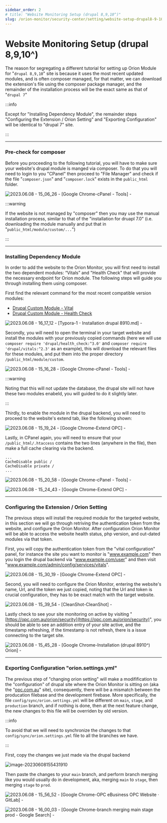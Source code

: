 ```yaml
---
sidebar_order: 2
# title: "Website Monitoring Setup (drupal 8,9,10^)"
slug: /orion-monitor/security-center/setting/website-setup-drupal8-9-10
---
```




# Website Monitoring Setup (drupal 8,9,10^)



The reason for segregating a different tutorial for setting up Orion Module for "`drupal 8,9,10`" site is because it uses the most recent updated modules, and is often composer managed, for that matter, we can download the extension's file using the composer package manager, and the remainder of the installation process will be the exact same as that of "`drupal 7`"



:::info

Except for "Installing Dependency Module", the remainder steps "Configuring the Extension / Orion Setting" and "Exporting Configuration" will be identical to  "drupal 7" site.

:::





---

### Pre-check for composer

Before you proceeding to the following tutorial, you will have to make sure your website's drupal module is manged via composer. To do that you will need to login to you "CPanel" then proceed to "File Manager" and check if the file "`composer.json`" and "`composer.lock`" exists in the `public_html` folder.

![2023.06.08 - 15_06_26 -  [Google Chrome-cPanel - Tools] -](assets/2023.06.08%20-%2015_06_26%20-%20%20%5BGoogle%20Chrome-cPanel%20-%20Tools%5D%20-.jpg)

:::warning

If the website is not managed by "composer" then you may use the manual installation process, similar to that of the "installation for druapl 7.0" (i.e. downloading the module manually and put that in "`public_html/module/custom/...`")

:::



---



### Installing Dependency Module

In order to add the website to the Orion Monitor, you will first need to install the two dependent modules: “Vitals” and "Health Check" that will provide the necessary endpoint for Orion module. The following steps will guide you through installing them using composer.

First find the relevant command for the most recent compatible version modules:

-   [Drupal Custom Module - Vital](https://www.drupal.org/project/vitals)
-   [Drupal Custom Module - Health Check](https://www.drupal.org/project/health_check)

![2023.06.08 - 16_17_12 -  [Typora-1 - Installation drupal 8910.md] -](assets/2.jpg)

Secondly, you will need to open the terminal in your target website and install the modules with your previously copied commands (here we will use `composer require 'drupal/health_check:^3.0'` and `composer require 'drupal/vitals:^2.3'` as an example), this will download the relevant files for these modules, and put them into the proper directory `/public_html/module/custom`.



![2023.06.08 - 15_16_28 -  [Google Chrome-cPanel - Tools] -](assets/2023.06.08%20-%2015_16_28%20-%20%20%5BGoogle%20Chrome-cPanel%20-%20Tools%5D%20-.jpg)



:::warning

Noting that this will not update the database, the drupal site will not have these two modules enabeld, you will guided to do it slightly later.

:::



Thirdly, to enable the module in the drupal backend, you will need to proceed to the website's extend tab, like the following shown:

![2023.06.08 - 15_19_24 -  [Google Chrome-Extend  OPC] -](assets/2023.06.08%20-%2015_19_24%20-%20%20%5BGoogle%20Chrome-Extend%20%20OPC%5D%20-.jpg)

Lastly, in CPanel again, you will need to ensure that your `/public_html/.htaccess` contains the two lines (anywhere in the file), then make a full cache clearing via the backend.

```
...
CacheDisable public /
CacheDisable private /
...
```

![2023.06.08 - 15_20_58 -  [Google Chrome-cPanel - Tools] -](assets/2023.06.08%20-%2015_20_58%20-%20%20%5BGoogle%20Chrome-cPanel%20-%20Tools%5D%20-.jpg)

![2023.06.08 - 15_24_43 -  [Google Chrome-Extend  OPC] -](assets/2023.06.08%20-%2015_24_43%20-%20%20%5BGoogle%20Chrome-Extend%20%20OPC%5D%20-.jpg)





---



### Configuring the Extension / Orion Setting

The previous steps will install the required module for the targeted website, in this section we will go through retriving the authentication token from the website, and configure the Orion Monitor. After configuration Orion Monitor will be able to access the website health status, php version, and out-dated modules via that token.

First, you will copy the authentication token from the "vital configuration" panel, for instance the site you want to monitor is "www.example.com" then you login the drupal backend via "www.example.com/user" and then visit "www.example.com/admin/config/services/vitals".



![2023.06.08 - 15_30_19 -  [Google Chrome-Extend  OPC] -](assets/2023.06.08%20-%2015_30_19%20-%20%20%5BGoogle%20Chrome-Extend%20%20OPC%5D%20-.jpg)

Second, you will need to configure the Orion Monitor, entering the website's name, Url, and the token we just copied, noting that the Url and token is crucial configuration, they has to be exact match with the target website.

![2023.06.08 - 15_39_54 -  [CleanShot-CleanShot] -](assets/2023.06.08%20-%2015_39_54%20-%20%20%5BCleanShot-CleanShot%5D%20-.png)

Lastly check to see your site monitoring on active by visiting "[https://opc.com.au/orion/security](https://opc.com.au/orion/security)", you should be able to see an addition entry of your site active, and the timestamp refreshing, if the timestamp is not refresh, there is a issue connecting to the target site.

![2023.06.08 - 15_45_28 -  [Google Chrome-Installation (drupal 8910^)  Orion] -](assets/2023.06.08%20-%2015_45_28%20-%20%20%5BGoogle%20Chrome-Installation%20(drupal%208910%5E)%20%20Orion%5D%20-.jpg)



---



### Exporting Configuration "orion.settings.yml"

The previous step of "changing orion setting" will make a modifification to the "configuration" of drupal site where the Orion Monitor is sitting on (aka the "[opc.com.au](http://opc.com.au/)" site), consequently, there will be a mismatch between the producation filebase and the development firebase. More specifically, the file `config/sync/orion.settings.yml` will be different on `main`, `stage`, and `production` branch, and if nothing is done, then at the next feature change, the new changes to this file will be overriden by old version.

:::info

To avoid that we will need to synchronize the changes to that `config/sync/orion.settings.yml` file to all the branches we have.

:::

First, copy the changes we just made via the drupal backend

![image-20230608155431910](assets/image-20230608155431910.png)

Then paste the changes to your `main` branch, and perform branch merging like you would usually do in development, aka, merging `main` to `stage`, then merging `stage` to `prod`.

![2023.06.08 - 15_56_52 -  [Google Chrome-OPC eBusiness  OPC Website · GitLab] -](assets/2023.06.08%20-%2015_56_52%20-%20%20%5BGoogle%20Chrome-OPC%20eBusiness%20%20OPC%20Website%20%C2%B7%20GitLab%5D%20-.jpg)

![2023.06.08 - 16_00_03 -  [Google Chrome-branch merging main stage prod - Google Search] -](assets/2023.06.08%20-%2016_00_03%20-%20%20%5BGoogle%20Chrome-branch%20merging%20main%20stage%20prod%20-%20Google%20Search%5D%20-.jpg)





































